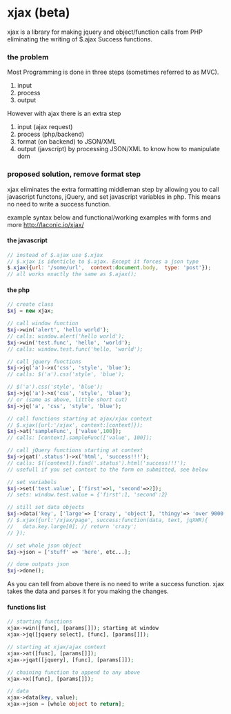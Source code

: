xjax (beta)
====

xjax is a library for making jquery and object/function calls from PHP eliminating the writing of $.ajax Success functions.


### the problem
Most Programming is done in three steps (sometimes referred to as MVC).

1. input
2. process
3. output

However with ajax there is an extra step

1. input (ajax request)
2. process (php/backend)
3. format (on backend) to JSON/XML
4. output (javscript) by processing JSON/XML to know how to manipulate dom

### proposed solution, remove format step

xjax eliminates the extra formatting middleman step by allowing you to call javascript functons, jQuery, and set javascript variables in php. This means no need to write a success function.

example syntax below and functional/working examples with forms and more http://laconic.io/xjax/

#### the javascript
```javascript
// instead of $.ajax use $.xjax
// $.xjax is identicle to $.ajax. Except it forces a json type
$.xjax({url: '/some/url',  context:document.body,  type: 'post'});
// all works exactly the same as $.ajax();
```

#### the php
```php
// create class
$xj = new xjax;

// call window function
$xj->win('alert', 'hello world');
// calls: window.alert('hello world');
$xj->win('test.func', 'hello', 'world');
// calls: window.test.func('hello, 'world');

// call jquery functions
$xj->jq('a')->x('css', 'style', 'blue');
// calls: $('a').css('style', 'blue');

// $('a').css('style', 'blue');
$xj->jq('a')->x('css', 'style', 'blue');
// or (same as above, little short cut)
$xj->jq('a', 'css', 'style', 'blue');

// call functions starting at ajax/xjax context
// $.xjax({url:'/xjax', context:[context]});
$xj->at('sampleFunc', ['value',100]);
// calls: [context].sampleFunc(['value', 100]);

// call jQuery functions starting at context
$xj->jqat('.status')->x('html', 'success!!!');
// calls: $([context]).find('.status').html('success!!!');
// usefull if you set context to the form on submitted, see below

// set variabels
$xj->set('test.value', ['first'=>1, 'second'=>2]);
// sets: window.test.value = {'first':1, 'second':2}

// still set data objects
$xj->data('key', ['large'=> ['crazy', 'object'], 'thingy'=> 'over 9000!!');
// $.xjax({url:'/xjax/page', success:function(data, text, jqXHR){
//   data.key.large[0]; // return 'crazy';
// });

// set whole json object
$xj->json = ['stuff' => 'here', etc...];

// done outputs json
$xj->done();
```

As you can tell from above there is no need to write a success function. xjax takes the data and parses it for you making the changes.

#### functions list
```php
// starting functions
xjax->win([func], [params[]]); starting at window
xjax->jq([jquery select], [func], [params[]]); 

// starting at xjax/ajax context
xjax->at([func], [params[]]);
xjax->jqat([jquery], [func], [params[]]);

// chaining function to append to any above
xjax->x([func], [params[]]);

// data
xjax->data(key, value);
xjax->json = [whole object to return];
```

